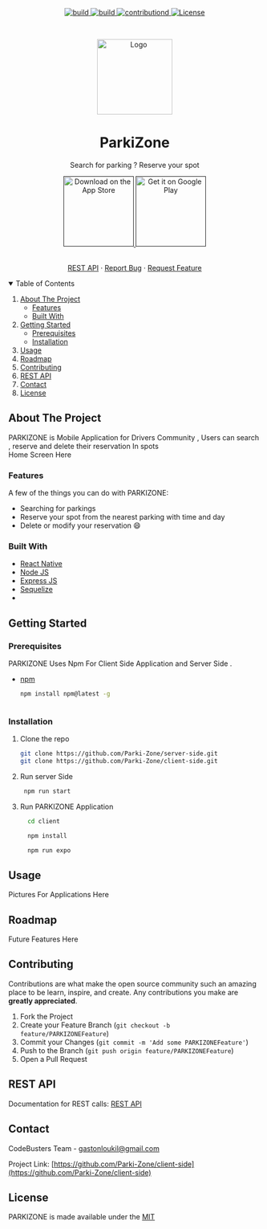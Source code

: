 
<p align="center">
<a href="https://github.com/Parki-Zone/server-side/">
    <img alt="build" src="https://img.shields.io/badge/build-passing-brightgreen?style=for-the-badge">
  </a>
   <a href="https://github.com/Parki-Zone/client-side/">
    <img alt="build" src="https://img.shields.io/badge/build-passing-brightgreen?style=for-the-badge">
  </a>
  
  <a href="#Contributing">
    <img alt="contributiond" src="https://img.shields.io/badge/constributions-welcome-orange?style=for-the-badge">
  </a>
  <a href="https://github.com/Parki-Zone/client-side/blob/main/LICENSE">
    <img alt="License" src="https://img.shields.io/badge/Licence-MIT-blue?style=for-the-badge">
  </a>
</p>

<!-- PROJECT LOGO -->
<br />
<p align="center">
  <a href="https://github.com/Parki-Zone/client-side">
    <img src="logo.png" alt="Logo" width="150" height="150">
  </a>

  <h1 align="center" >ParkiZone</h1>

  <p align="center">
    Search for parking  ? Reserve your spot
    <br />
  </p>
  <p align="center">
  <a href="">
    <img alt="Download on the App Store" title="App Store" src="http://i.imgur.com/0n2zqHD.png" width="140">
  </a>

  <a href="">
    <img alt="Get it on Google Play" title="Google Play" src="http://i.imgur.com/mtGRPuM.png" width="140">
  </a>
</p>
<p align="center">
    <br />
    <a href="#REST-API">REST API</a>
    ·
    <a href="https://github.com/Parki-Zone/server-side/issues">Report Bug</a>
    ·
    <a href="https://github.com/Parki-Zone/client-side/issues">Request Feature</a>
  </p>
</p>




<details open="open">
  <summary>Table of Contents</summary>
  <ol>
    <li>
      <a href="#about-the-project">About The Project</a>
      <ul>
        <li><a href="#Features">Features</a></li>
        <li><a href="#built-with">Built With</a></li>
      </ul>
    </li>
    <li>
      <a href="#getting-started">Getting Started</a>
      <ul>
        <li><a href="#prerequisites">Prerequisites</a></li>
        <li><a href="#installation">Installation</a></li>
      </ul>
    </li>
    <li><a href="#usage">Usage</a></li>
    <li><a href="#roadmap">Roadmap</a></li>
    <li><a href="#contributing">Contributing</a></li>
    <li><a href="#REST-API">REST API</a></li>
    <li><a href="#contact">Contact</a></li>
    <li><a href="#license">License</a></li>
  </ol>
</details>



<!-- ABOUT THE PROJECT -->
## About The Project
PARKIZONE is Mobile Application for Drivers Community , Users can search , reserve and delete their reservation In spots 
<br>
Home Screen Here


### Features
 A few of the things you can do with PARKIZONE:
 
  * Searching for parkings
  * Reserve your spot from the nearest parking with time and day
  * Delete or modify your reservation 😄

### Built With

* [React Native](https://reactnative.dev)
* [Node JS](https://nodejs.org)
* [Express JS](https://expressjs.com)
* [Sequelize](https://www.sequelize.com)
* 


## Getting Started

### Prerequisites

PARKIZONE Uses Npm For Client Side Application and Server Side .
* [npm](https://nodejs.org/en/)
  ```sh
  npm install npm@latest -g
  ```

  ```
### Installation

1. Clone the repo
   ```sh
   git clone https://github.com/Parki-Zone/server-side.git
   git clone https://github.com/Parki-Zone/client-side.git
   ```
2. Run server Side
    ```sh
     npm run start
     ```

3. Run PARKIZONE Application
    ```sh
      cd client
    ```

    ```sh
      npm install
    ```

    ```sh
      npm run expo
    ```



## Usage
Pictures For Applications Here





## Roadmap
Future Features Here




## Contributing

Contributions are what make the open source community such an amazing place to be learn, inspire, and create. Any contributions you make are **greatly appreciated**.

1. Fork the Project
2. Create your Feature Branch (`git checkout -b feature/PARKIZONEFeature`)
3. Commit your Changes (`git commit -m 'Add some PARKIZONEFeature'`)
4. Push to the Branch (`git push origin feature/PARKIZONEFeature`)
5. Open a Pull Request

## REST API
Documentation for REST calls: [REST API](./REST.md)

## Contact

CodeBusters Team  - gastonloukil@gmail.com

Project Link: [https://github.com/Parki-Zone/client-side](https://github.com/Parki-Zone/client-side)


## License

PARKIZONE is made available under the <a href="https://github.com/Parki-Zone/client-side/blob/main/LICENSE">MIT</a>




